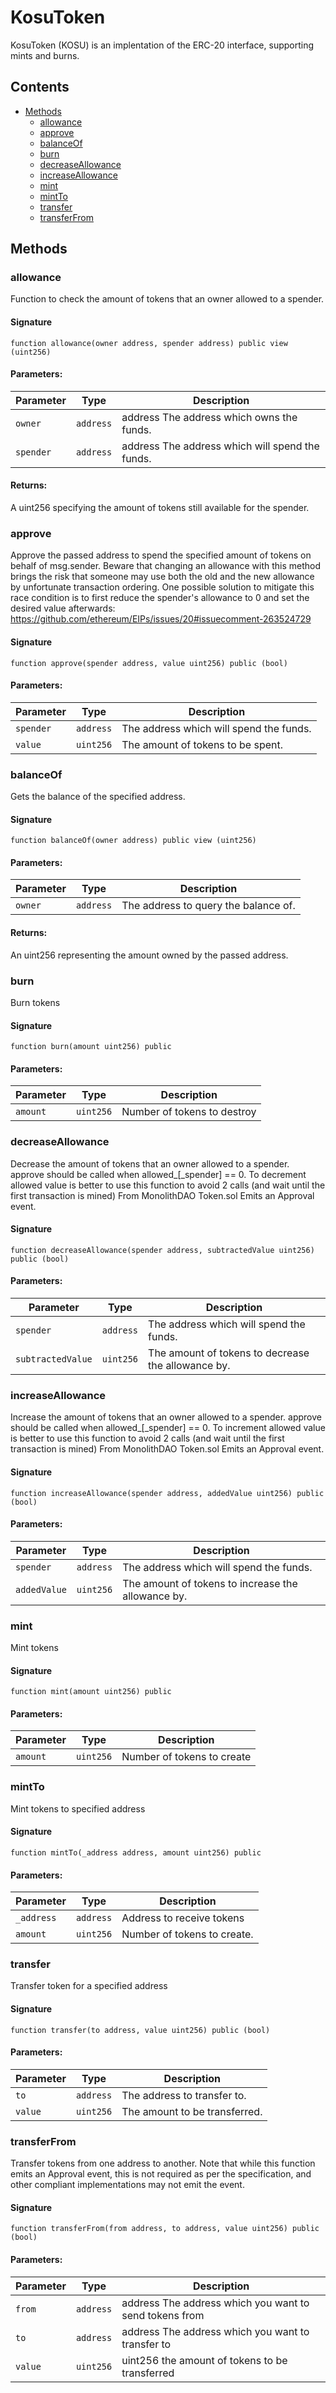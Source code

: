 # KosuToken

KosuToken (KOSU) is an implentation of the ERC-20 interface, supporting mints and burns.

## Contents

-   [Methods](undefined)
    -   [allowance](#allowance)
    -   [approve](#approve)
    -   [balanceOf](#balanceof)
    -   [burn](#burn)
    -   [decreaseAllowance](#decreaseallowance)
    -   [increaseAllowance](#increaseallowance)
    -   [mint](#mint)
    -   [mintTo](#mintto)
    -   [transfer](#transfer)
    -   [transferFrom](#transferfrom)

## Methods

### allowance

Function to check the amount of tokens that an owner allowed to a spender.

#### Signature

```solidity
function allowance(owner address, spender address) public view (uint256)
```

#### Parameters:

| Parameter | Type      | Description                                     |
| --------- | --------- | ----------------------------------------------- |
| `owner`   | `address` | address The address which owns the funds.       |
| `spender` | `address` | address The address which will spend the funds. |

#### Returns:

A uint256 specifying the amount of tokens still available for the spender.

### approve

Approve the passed address to spend the specified amount of tokens on behalf of msg.sender. Beware that changing an allowance with this method brings the risk that someone may use both the old and the new allowance by unfortunate transaction ordering. One possible solution to mitigate this race condition is to first reduce the spender's allowance to 0 and set the desired value afterwards: https://github.com/ethereum/EIPs/issues/20#issuecomment-263524729

#### Signature

```solidity
function approve(spender address, value uint256) public (bool)
```

#### Parameters:

| Parameter | Type      | Description                             |
| --------- | --------- | --------------------------------------- |
| `spender` | `address` | The address which will spend the funds. |
| `value`   | `uint256` | The amount of tokens to be spent.       |

### balanceOf

Gets the balance of the specified address.

#### Signature

```solidity
function balanceOf(owner address) public view (uint256)
```

#### Parameters:

| Parameter | Type      | Description                          |
| --------- | --------- | ------------------------------------ |
| `owner`   | `address` | The address to query the balance of. |

#### Returns:

An uint256 representing the amount owned by the passed address.

### burn

Burn tokens

#### Signature

```solidity
function burn(amount uint256) public
```

#### Parameters:

| Parameter | Type      | Description                 |
| --------- | --------- | --------------------------- |
| `amount`  | `uint256` | Number of tokens to destroy |

### decreaseAllowance

Decrease the amount of tokens that an owner allowed to a spender. approve should be called when allowed\_[_spender] == 0. To decrement allowed value is better to use this function to avoid 2 calls (and wait until the first transaction is mined) From MonolithDAO Token.sol Emits an Approval event.

#### Signature

```solidity
function decreaseAllowance(spender address, subtractedValue uint256) public (bool)
```

#### Parameters:

| Parameter         | Type      | Description                                        |
| ----------------- | --------- | -------------------------------------------------- |
| `spender`         | `address` | The address which will spend the funds.            |
| `subtractedValue` | `uint256` | The amount of tokens to decrease the allowance by. |

### increaseAllowance

Increase the amount of tokens that an owner allowed to a spender. approve should be called when allowed\_[_spender] == 0. To increment allowed value is better to use this function to avoid 2 calls (and wait until the first transaction is mined) From MonolithDAO Token.sol Emits an Approval event.

#### Signature

```solidity
function increaseAllowance(spender address, addedValue uint256) public (bool)
```

#### Parameters:

| Parameter    | Type      | Description                                        |
| ------------ | --------- | -------------------------------------------------- |
| `spender`    | `address` | The address which will spend the funds.            |
| `addedValue` | `uint256` | The amount of tokens to increase the allowance by. |

### mint

Mint tokens

#### Signature

```solidity
function mint(amount uint256) public
```

#### Parameters:

| Parameter | Type      | Description                |
| --------- | --------- | -------------------------- |
| `amount`  | `uint256` | Number of tokens to create |

### mintTo

Mint tokens to specified address

#### Signature

```solidity
function mintTo(_address address, amount uint256) public
```

#### Parameters:

| Parameter  | Type      | Description                 |
| ---------- | --------- | --------------------------- |
| `_address` | `address` | Address to receive tokens   |
| `amount`   | `uint256` | Number of tokens to create. |

### transfer

Transfer token for a specified address

#### Signature

```solidity
function transfer(to address, value uint256) public (bool)
```

#### Parameters:

| Parameter | Type      | Description                   |
| --------- | --------- | ----------------------------- |
| `to`      | `address` | The address to transfer to.   |
| `value`   | `uint256` | The amount to be transferred. |

### transferFrom

Transfer tokens from one address to another. Note that while this function emits an Approval event, this is not required as per the specification, and other compliant implementations may not emit the event.

#### Signature

```solidity
function transferFrom(from address, to address, value uint256) public (bool)
```

#### Parameters:

| Parameter | Type      | Description                                            |
| --------- | --------- | ------------------------------------------------------ |
| `from`    | `address` | address The address which you want to send tokens from |
| `to`      | `address` | address The address which you want to transfer to      |
| `value`   | `uint256` | uint256 the amount of tokens to be transferred         |
